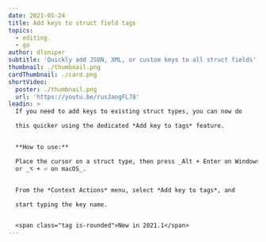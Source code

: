 ```yaml
---
date: 2021-05-24
title: Add keys to struct field tags
topics:
  - editing
  - go
author: dlsniper
subtitle: 'Quickly add JSON, XML, or custom keys to all struct fields'
thumbnail: ./thumbnail.png
cardThumbnail: ./card.png
shortVideo:
  poster: ./thumbnail.png
  url: 'https://youtu.be/rusJaogFL78'
leadin: >
  If you need to add keys to existing struct types, you can now do

  this quicker using the dedicated *Add key to tags* feature.


  **How to use:**

  Place the cursor on a struct type, then press _Alt + Enter on Windows/Linux_
  or _⌥ + ⏎ on macOS_.


  From the *Context Actions* menu, select *Add key to tags*, and 

  start typing the key name. 


  <span class="tag is-rounded">New in 2021.1</span>
---
```


